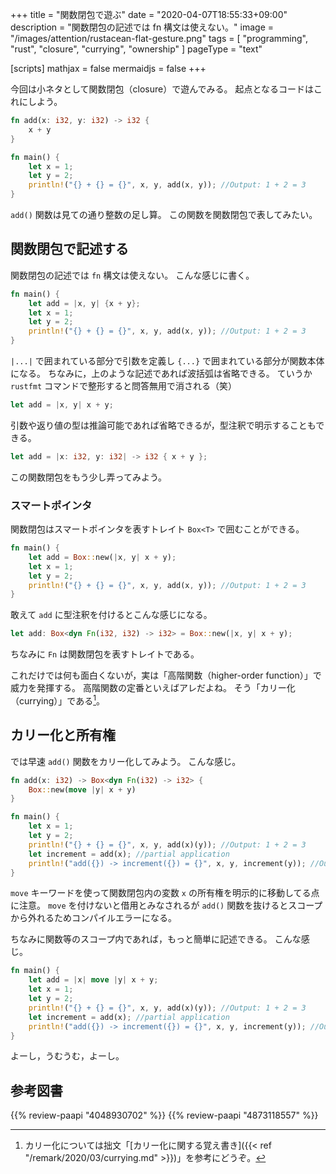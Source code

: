+++
title = "関数閉包で遊ぶ"
date =  "2020-04-07T18:55:33+09:00"
description = "関数閉包の記述では fn 構文は使えない。"
image = "/images/attention/rustacean-flat-gesture.png"
tags = [ "programming", "rust", "closure", "currying", "ownership" ]
pageType = "text"

[scripts]
  mathjax = false
  mermaidjs = false
+++

今回は小ネタとして関数閉包（closure）で遊んでみる。
起点となるコードはこれにしよう。

```rust
fn add(x: i32, y: i32) -> i32 {
    x + y
}

fn main() {
    let x = 1;
    let y = 2;
    println!("{} + {} = {}", x, y, add(x, y)); //Output: 1 + 2 = 3
}
```

`add()` 関数は見ての通り整数の足し算。
この関数を関数閉包で表してみたい。

## 関数閉包で記述する

関数閉包の記述では `fn` 構文は使えない。
こんな感じに書く。

```rust {hl_lines=[2]}
fn main() {
    let add = |x, y| {x + y};
    let x = 1;
    let y = 2;
    println!("{} + {} = {}", x, y, add(x, y)); //Output: 1 + 2 = 3
}
```

`|...|` で囲まれている部分で引数を定義し `{...}` で囲まれている部分が関数本体になる。
ちなみに，上のような記述であれば波括弧は省略できる。
ていうか `rustfmt` コマンドで整形すると問答無用で消される（笑）

```rust
let add = |x, y| x + y;
```

引数や返り値の型は推論可能であれば省略できるが，型注釈で明示することもできる。

```rust
let add = |x: i32, y: i32| -> i32 { x + y };
```

この関数閉包をもう少し弄ってみよう。

### スマートポインタ

関数閉包はスマートポインタを表すトレイト `Box<T>` で囲むことができる。

```rust {hl_lines=[2]}
fn main() {
    let add = Box::new(|x, y| x + y);
    let x = 1;
    let y = 2;
    println!("{} + {} = {}", x, y, add(x, y)); //Output: 1 + 2 = 3
}
```

敢えて `add` に型注釈を付けるとこんな感じになる。

```rust
let add: Box<dyn Fn(i32, i32) -> i32> = Box::new(|x, y| x + y);
```

ちなみに `Fn` は関数閉包を表すトレイトである。

これだけでは何も面白くないが，実は「高階関数（higher-order function）」で威力を発揮する。
高階関数の定番といえばアレだよね。
そう「カリー化（currying）」である[^cry1]。

[^cry1]: カリー化については拙文「[カリー化に関する覚え書き]({{< ref "/remark/2020/03/currying.md" >}})」を参考にどうぞ。

## カリー化と所有権

では早速 `add()` 関数をカリー化してみよう。
こんな感じ。

```rust {hl_lines=[2]}
fn add(x: i32) -> Box<dyn Fn(i32) -> i32> {
    Box::new(move |y| x + y)
}

fn main() {
    let x = 1;
    let y = 2;
    println!("{} + {} = {}", x, y, add(x)(y)); //Output: 1 + 2 = 3
    let increment = add(x); //partial application
    println!("add({}) -> increment({}) = {}", x, y, increment(y)); //Output: add(1) -> increment(2) = 3
}
```

`move` キーワードを使って関数閉包内の変数 `x` の所有権を明示的に移動してる点に注意。
`move` を付けないと借用とみなされるが `add()` 関数を抜けるとスコープから外れるためコンパイルエラーになる。

ちなみに関数等のスコープ内であれば，もっと簡単に記述できる。
こんな感じ。

```rust {hl_lines=[2]}
fn main() {
    let add = |x| move |y| x + y;
    let x = 1;
    let y = 2;
    println!("{} + {} = {}", x, y, add(x)(y)); //Output: 1 + 2 = 3
    let increment = add(x); //partial application
    println!("add({}) -> increment({}) = {}", x, y, increment(y)); //Output: add(1) -> increment(2) = 3
}
```

よーし，うむうむ，よーし。

[Rust]: https://www.rust-lang.org/ "Rust Programming Language"

## 参考図書

{{% review-paapi "4048930702" %}} <!-- プログラミング言語Rust 公式ガイド -->
{{% review-paapi "4873118557" %}} <!-- プログラミングRust -->
